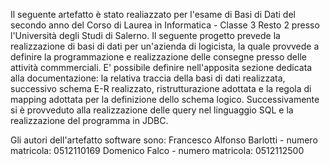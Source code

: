 Il seguente artefatto è stato realiazzato per l'esame di Basi di Dati del secondo anno del Corso di Laurea in Informatica - Classe 3 Resto 2 presso l'Università degli Studi di Salerno. Il seguente progetto prevede la realizzazione di basi di dati per un'azienda di logicista, la quale provvede a definire la programmazione e realizzazione delle consegne presso delle attività commmerciali. E' possibile definire nell'apposita sezione dedicata alla documentazione: la relativa traccia della basi di dati realizzata, successivo schema E-R realizzato, ristrutturazione adottata e la regola di mapping adottata per la definizione dello schema logico. 
Successivamente si è provveduto alla realizzazione delle query nel linguaggio SQL e la realizzazione del programma in JDBC.

Gli autori dell'artefatto software sono: 
Francesco Alfonso Barlotti - numero matricola: 0512110169 
Domenico Falco - numero matricola: 0512112500 
